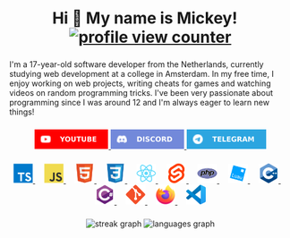 <h1 align="center">Hi 👋 My name is Mickey!&nbsp;&nbsp;&nbsp;<a href="https://github.com/antonkomarev/github-profile-views-counter"><img src="https://komarev.com/ghpvc/?username=Spoorloos" alt="profile view counter"></a></h1>

###

<p>I'm a 17-year-old software developer from the Netherlands, currently studying web development at a college in Amsterdam. In my free time, I enjoy working on web projects, writing cheats for games and watching videos on random programming tricks. I've been very passionate about programming since I was around 12 and I'm always eager to learn new things!</p>

###

<div align="center">
    <a href="https://www.youtube.com/@SpoorloosDev">
        <img src="imgs/youtube.svg" height="35" alt="youtube">
    </a>
    <a href="https://discord.com/users/953720095811719208">
        <img src="imgs/discord.svg" height="35" alt="discord">
    </a>
    <a href="https://t.me/notspoorloos">
        <img src="imgs/telegram.svg" height="35" alt="telegram">
    </a>
</div>

###

<div align="center">
    <a href="https://www.typescriptlang.org/">
        <img src="imgs/typescript.svg" height="35" alt="typescript">
    </a>
    <img width="12">
    <a href="https://developer.mozilla.org/en-US/docs/Web/JavaScript">
        <img src="imgs/javascript.svg" height="35" alt="javascript">
    </a>
    <img width="12">
    <a href="https://developer.mozilla.org/en-US/docs/Web/HTML">
        <img src="imgs/html5.svg" height="35" alt="html5">
    </a>
    <img width="12">
    <a href="https://developer.mozilla.org/en-US/docs/Web/CSS">
        <img src="imgs/css3.svg" height="35" alt="css3">
    </a>
    <img width="12">
    <a href="https://react.dev">
        <img src="imgs/react.svg" height="35" alt="react">
    </a>
    <img width="12">
    <a href="https://svelte.dev/">
        <img src="imgs/svelte.svg" height="35" alt="svelte">
    </a>
    <img width="12">
    <a href="https://www.php.net/">
        <img src="imgs/php.svg" height="35" alt="php">
    </a>
    <img width="12">
    <a href="https://luau.org/">
        <img src="imgs/luau.svg" height="35" alt="luau">
    </a>
    <img width="12">
    <a href="https://www.w3schools.com/cpp/">
        <img src="imgs/cplusplus.svg" height="35" alt="cplusplus">
    </a>
    <img width="12">
    <a href="https://www.w3schools.com/cs/">
        <img src="imgs/csharp.svg" height="35" alt="csharp">
    </a>
    <img width="12">
    <a href="https://git-scm.com/">
        <img src="imgs/git.svg" height="35" alt="git">
    </a>
    <img width="12">
    <a href="https://www.mozilla.org/en-US/firefox/">
        <img src="imgs/firefox.svg" height="35" alt="firefox">
    </a>
    <img width="12">
    <a href="https://code.visualstudio.com/">
        <img src="imgs/vscode.svg" height="35" alt="vscode">
    </a>
</div>

###

<div align="center">
    <img src="https://streak-stats.demolab.com?user=Spoorloos&locale=en&mode=daily&theme=dracula&hide_border=true&border_radius=5" height="150" alt="streak graph">
    <img src="https://github-readme-stats.vercel.app/api/top-langs?username=Spoorloos&locale=en&hide_title=false&layout=compact&card_width=320&langs_count=5&theme=dracula&hide_border=true" height="150" alt="languages graph">
</div>